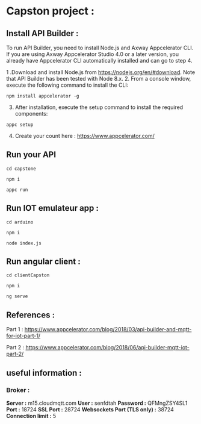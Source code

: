 # Capston project :

## Install API Builder :

To run API Builder, you need to install Node.js and Axway Appcelerator CLI. If you are using Axway Appcelerator Studio 4.0 or a later version, you already have Appcelerator CLI automatically installed and can go to step 4.

 1 .Download and install Node.js from https://nodejs.org/en/#download. Note that API Builder has been tested with Node 8.x.
 2. From a console window, execute the following command to install the CLI:
 
 ```
 npm install appcelerator -g
 ```
 3. After installation, execute the setup command to install the required components:
 
 ```
 appc setup
 ```
 
 4. Create your count here : https://www.appcelerator.com/
 
 ## Run your API
 
  ```
  cd capstone
 
  npm i
 
  appc run
   ```
 
 ## Run IOT emulateur app :
 ```
 cd arduino
 
 npm i
 
 node index.js
  ```
 
 ## Run angular client :
 
  ```
 cd clientCapston
 
 npm i

 ng serve
  ```
## References :

Part 1 : https://www.appcelerator.com/blog/2018/03/api-builder-and-mqtt-for-iot-part-1/

Part 2 : https://www.appcelerator.com/blog/2018/06/api-builder-mqtt-iot-part-2/

## useful information :

### Broker :

**Server :**	m15.cloudmqtt.com
**User :**	senfdtah
**Password :**	QFMngZSY4SL1
**Port :**	18724
**SSL Port :**	28724
**Websockets Port (TLS only) :**	38724
**Connection limit :**	5

